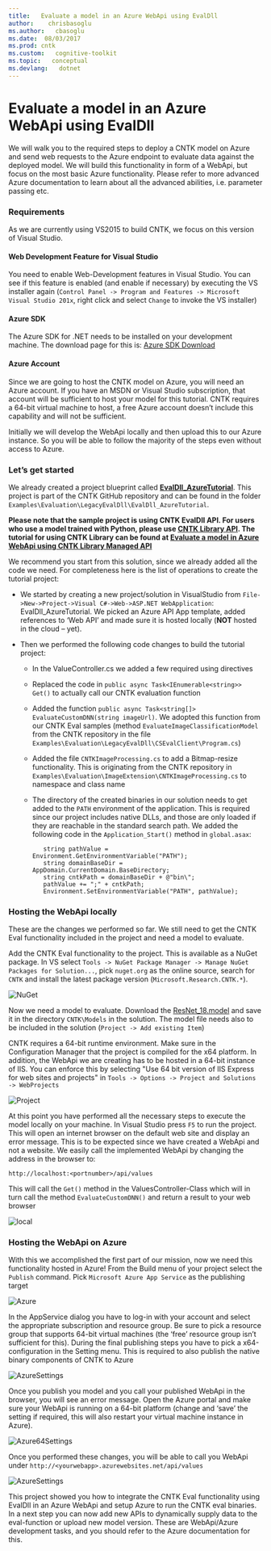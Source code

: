 ```yaml
---
title:   Evaluate a model in an Azure WebApi using EvalDll
author:    chrisbasoglu
ms.author:   cbasoglu
ms.date:  08/03/2017
ms.prod: cntk
ms.custom:   cognitive-toolkit
ms.topic:   conceptual
ms.devlang:   dotnet
---
```


# Evaluate a model in an Azure WebApi using EvalDll

We will walk you to the required steps to deploy a CNTK model on Azure and send web requests to the Azure endpoint to
evaluate data against the deployed model. We will build this functionality in form of a WebApi, but focus on the most
basic Azure functionality. Please refer to more advanced Azure documentation to learn about all the advanced abilities, i.e. parameter passing etc.

### Requirements

As we are currently using VS2015 to build CNTK, we focus on this version of Visual Studio.

#### Web Development Feature for Visual Studio

You need to enable Web-Development features in Visual Studio. You can see if this feature is enabled (and enable if necessary)
by executing the VS installer again (`Control Panel -> Program and Features -> Microsoft Visual Studio 201x`, right click and select
`Change` to invoke the VS installer)

#### Azure SDK

The Azure SDK for .NET needs to be installed on your development machine. The download page for this
is: [Azure SDK Download](https://azure.microsoft.com/downloads/)

#### Azure Account

Since we are going to host the CNTK model on Azure, you will need an Azure account. If you have an MSDN or Visual Studio subscription, that account will be sufficient to host your model for this tutorial. CNTK requires a 64-bit virtual machine to host, a free Azure account doesn’t include this capability and will not be sufficient.

Initially we will develop the WebApi locally and then upload this to our Azure instance. So you will be able to follow the majority of the steps even without access to Azure.


### Let’s get started

We already created a project blueprint called **[EvalDll_AzureTutorial](https://github.com/Microsoft/CNTK/tree/release/latest/Examples/Evaluation/LegacyEvalDll/EvalDll_AzureTutorial)**. This project is part of the CNTK GitHub repository and can be found in the folder `Examples\Evaluation\LegacyEvalDll\EvalDll_AzureTutorial`. 

**Please note that the sample project is using CNTK EvalDll API. For users who use a model trained with Python, please use [CNTK Library API](../cntk-library-evaluation-on-windows.md). The tutorial for using CNTK Library can be found at [Evaluate a model in Azure WebApi using CNTK Library Managed API](../evaluate-a-model-in-an-azure-webApi.md)**

We recommend you start from this solution, since we already added all the code we need. For completeness here is the list of operations to create the tutorial project:

- We started by creating a new project/solution in VisualStudio from `File->New->Project->Visual C#->Web->ASP.NET WebApplication`: EvalDll_AzureTutorial. We picked an Azure API App template, added references to ‘Web API’ and made sure it is hosted locally (**NOT** hosted in the cloud – yet).

- Then we performed the following code changes to build the tutorial project:
    - In the ValueController.cs we added a few required using directives
    - Replaced the code in `public async Task<IEnumerable<string>> Get()` to actually call our CNTK evaluation function
    - Added the function `public async Task<string[]> EvaluateCustomDNN(string imageUrl)`. We adopted this function from our CNTK Eval samples (method `EvaluateImageClassificationModel` from the CNTK repository in the file `Examples\Evaluation\LegacyEvalDll\CSEvalClient\Program.cs`)
    - Added the file `CNTKImageProcessing.cs` to add a Bitmap-resize functionality. This is originating from the CNTK repository in `Examples\Evaluation\ImageExtension\CNTKImageProcessing.cs` to namespace and class name
    - The directory of the created binaries in our solution needs to get added to the `PATH` environment of the application. This is required since our project includes native DLLs, and those are only loaded if they are reachable in the standard search path. We added the following code in the `Application_Start()` method in `global.asax`:

             string pathValue = Environment.GetEnvironmentVariable("PATH");
             string domainBaseDir = AppDomain.CurrentDomain.BaseDirectory;
             string cntkPath = domainBaseDir + @"bin\";
             pathValue += ";" + cntkPath;
             Environment.SetEnvironmentVariable("PATH", pathValue);


### Hosting the WebApi locally

These are the changes we performed so far. We still need to get the CNTK Eval functionality included in the project and
need a model to evaluate.

Add the CNTK Eval functionality to the project. This is available as a NuGet package. In VS select `Tools -> NuGet Package Manager -> Manage NuGet Packages for Solution...`, pick `nuget.org` as the online source, search for `CNTK` and install the latest package version (`Microsoft.Research.CNTK.*`).

![NuGet](../pictures/EvaluateWebApiEvalDll/nuget_manager.png)

Now we need a model to evaluate. Download the [ResNet_18.model](https://cntk.ai/resnet/ResNet_18.model) and save it in the directory `CNTK\Models` in the solution. The model file needs also to be included in the solution (`Project -> Add existing Item`)

CNTK requires a 64-bit runtime environment. Make sure in the Configuration Manager that the project is compiled for the x64 platform. In addition, the WebApi we are creating has to be hosted in a 64-bit instance of IIS. You can enforce this by selecting "Use 64 bit version of IIS Express for web sites and projects" in `Tools -> Options -> Project and Solutions -> WebProjects`

![Project](../pictures/EvaluateWebApiEvalDll/setting_64_bits_in_vs.png)


At this point you have performed all the necessary steps to execute the model locally on your machine. In Visual Studio press `F5` to run the project. This will open an internet browser on the default web site and display an error message. This is to be expected since we have created a WebApi and not a website. We easily call the implemented WebApi by changing the address in the browser to: 

`http://localhost:<portnumber>/api/values`

This will call the `Get()` method in the ValuesController-Class which will in turn call the method `EvaluateCustomDNN()` and return a result to your web browser

![local](../pictures/EvaluateWebApiEvalDll/local_webapi_evaluation.png)

### Hosting the WebApi on Azure

With this we accomplished the first part of our mission, now we need this functionality hosted in Azure!
From the Build menu of your project select the `Publish` command. Pick `Microsoft Azure App Service` as the publishing target

![Azure](../pictures/EvaluateWebApiEvalDll/publishing_webapp.png)

In the AppService dialog you have to log-in with your account and select the appropriate subscription and resource group. Be sure to pick a resource group that supports 64-bit virtual machines (the ‘free’ resource group isn’t sufficient for this). During the final publishing steps you have to pick a x64-configuration in the Setting menu. This is required to also publish the native binary components of CNTK to Azure

![AzureSettings](../pictures/EvaluateWebApiEvalDll/publishing_step.png)

Once you publish you model and you call your published WebApi in the browser, you will see an error message. Open the Azure portal and make sure your WebApi is running on a 64-bit platform (change and ‘save’ the setting if required, this will also restart your virtual machine instance in Azure). 

![Azure64Settings](../pictures/EvaluateWebApiEvalDll/setting_64_bits_in_portal.png)

Once you performed these changes, you will be able to call you WebApi under
`http://<yourwebapp>.azurewebsites.net/api/values`

![AzureSettings](../pictures/EvaluateWebApiEvalDll/remote_webapi_evaluation.png)

This project showed you how to integrate the CNTK Eval functionality using EvalDll in an Azure WebApi and setup Azure to run the CNTK eval binaries. In a next step you can now add new APIs to dynamically supply data to the eval-function or upload new model version. These are WebApi/Azure development tasks, and you should refer to the Azure documentation for this.

